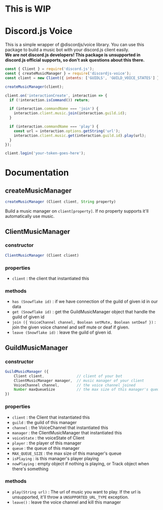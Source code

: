 # This is WIP
# Discord.js Voice
This is a simple wrapper of @discordjs/voice library. You can use this package to build a music bot with your discord.js client easily.   
**We are not discord.js developers! This package is unsupported in discord.js official supports, so don't ask questions about this there.**
```js
const { Client } = require('discord.js');
const { createMusicManager } = require('discordjs-voice');
const client = new Client({ intents: ['GUIDLS', 'GUILD_VOICE_STATES'] });

createMusicManager(client);

client.on('interactionCreate', interaction => {
  if (!interaction.isCommand()) return;

  if (interaction.commandName === 'join') {
    interaction.client.music.join(interaction.guild.id);
  }

  if (interaction.commandName === 'play') {
    const url = interaction.options.getString('url');
    interaction.client.music.get(interaction.guild.id).play(url);
  }
});

client.login('your-token-goes-here');
```

# Documentation
## createMusicManager
```js
createMusicManager (Client client, String property)
```
Build a music manager on `client[property]`. If no property supports it'll automatically use music.

## ClientMusicManager
### constructor
```js
ClientMusicManager (Client client)
```

### properties
- `client` : the client that instantiated this

### methods
- `has (Snowflake id)` : if we have connection of the guild of given id in our data
- `get (Snowflake id)` : get the GuildMusicManager object that handle the guild of given id
- `join ({ VoiceChannel channel, Boolean setMute, Boolean setDeaf })` : join the given voice channel and self mute or deaf if given.
- `leave (Snowflake id)` : leave the guild of given id.

## GuildMusicManager
### constructor
```js
GuildMusicManager ({
    Client client,               // client of your bot
    ClientMusicManager manager,  // music manager of your client
    VoiceChannel channel,        // the voice channel joined
    Number maxQueueSize          // the max size of this manager's queue
})
```

### properties
- `client` : the Client that instantiated this
- `guild` : the guild of this manager
- `channel` : the VoiceChannel that instantiated this
- `manager` : the ClientMusicManager that instantiated this
- `voiceState` : the voiceState of Client
- `player` : the player of this manager
- `queue` : the queue of this manager
- `MAX_QUEUE_SIZE` : the max size of this manager's queue
- `isPlaying` : is this manager's player playing
- `nowPlaying` : empty object if nothing is playing, or Track object when there's something

### methods
- `play(String url)` : The url of music you want to play. If the url is unsupported, it'll throw a `UNSUPPORTED_URL_TYPE` exception.
- `leave()` : leave the voice channel and kill this manager
